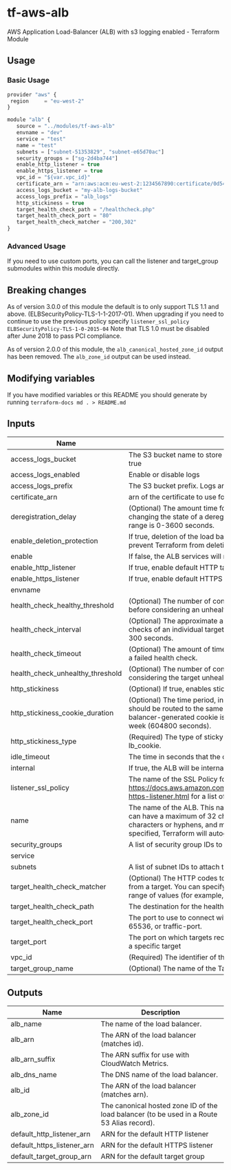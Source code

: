 # tf-aws-alb

AWS Application Load-Balancer (ALB) with s3 logging enabled - Terraform Module

## Usage

### Basic Usage

```js
provider "aws" {
 region     = "eu-west-2"
}

module "alb" {
   source = "../modules/tf-aws-alb"
   envname = "dev"
   service = "test"
   name = "test"
   subnets = ["subnet-51353829", "subnet-e65d70ac"]
   security_groups = ["sg-2d4ba744"]
   enable_http_listener = true
   enable_https_listener = true
   vpc_id = "${var.vpc_id}"
   certificate_arn = "arn:aws:acm:eu-west-2:1234567890:certificate/0d549bc3-17c2-4124-82e4-8dcd2d58fe8a"
   access_logs_bucket = "my-alb-logs-bucket"
   access_logs_prefix = "alb_logs"
   http_stickiness = true
   target_health_check_path = "/healthcheck.php"
   target_health_check_port = "80"
   target_health_check_matcher = "200,302"
}
```

### Advanced Usage

If you need to use custom ports, you can call the listener and target_group submodules within this module directly.

## Breaking changes

As of version 3.0.0 of this module the default is to only support TLS 1.1 and
above.
(ELBSecurityPolicy-TLS-1-1-2017-01).  When upgrading if you need to continue
to use the previous policy specify
`listener_ssl_policy` `ELBSecurityPolicy-TLS-1-0-2015-04`
Note that TLS 1.0 must be disabled after June 2018 to pass PCI compliance.

As of version 2.0.0 of this module, the `alb_canonical_hosted_zone_id` output
has been removed.  The `alb_zone_id` output can be used instead.

## Modifying variables

If you have modified variables or this README you should generate by running `terraform-docs md . > README.md`



## Inputs

| Name | Description | Default | Required |
|------|-------------|:-----:|:-----:|
| access_logs_bucket | The S3 bucket name to store the logs in. Valid only if access_logs is set to true | - | yes |
| access_logs_enabled | Enable or disable logs | `true` | no |
| access_logs_prefix | The S3 bucket prefix. Logs are stored in the root if not configured | `alb_logs` | no |
| certificate_arn | arn of the certificate to use for HTTPS listner | `` | no |
| deregistration_delay | (Optional) The amount time for Elastic Load Balancing to wait before changing the state of a deregistering target from draining to unused. The range is 0-3600 seconds. | `300` | no |
| enable_deletion_protection | If true, deletion of the load balancer will be disabled via the AWS API. This will prevent Terraform from deleting the load balancer. | `false` | no |
| enable | If false, the ALB services will not be provisioned | `true` | no |
| enable_http_listener | If true, enable default HTTP target group and listener | `false` | no |
| enable_https_listener | If true, enable default HTTPS target group and listener | `false` | no |
| envname |  | - | yes |
| health_check_healthy_threshold | (Optional) The number of consecutive health checks successes required before considering an unhealthy target healthy. | `2` | no |
| health_check_interval | (Optional) The approximate amount of time, in seconds, between health checks of an individual target. Minimum value 5 seconds, Maximum value 300 seconds. | `5` | no |
| health_check_timeout | (Optional) The amount of time, in seconds, during which no response means a failed health check. | `3` | no |
| health_check_unhealthy_threshold | (Optional) The number of consecutive health check failures required before considering the target unhealthy. | `2` | no |
| http_stickiness | (Optional) If true, enables stickiness | `false` | no |
| http_stickiness_cookie_duration | (Optional) The time period, in seconds, during which requests from a client should be routed to the same target. After this time period expires, the load balancer-generated cookie is considered stale. The range is 1 second to 1 week (604800 seconds). | `86400` | no |
| http_stickiness_type | (Required) The type of sticky sessions. The only current possible value is lb_cookie. | `lb_cookie` | no |
| idle_timeout | The time in seconds that the connection is allowed to be idle. | `60` | no |
| internal | If true, the ALB will be internal | `false` | no |
| listener_ssl_policy | The name of the SSL Policy for the listener. See https://docs.aws.amazon.com/elasticloadbalancing/latest/application/create-https-listener.html for a list of policies. | `ELBSecurityPolicy-TLS-1-1-2017-01` | no |
| name | The name of the ALB. This name must be unique within your AWS account, can have a maximum of 32 characters, must contain only alphanumeric characters or hyphens, and must not begin or end with a hyphen. If not specified, Terraform will autogenerate a name beginning with tf-lb. | - | yes |
| security_groups | A list of security group IDs to assign to the LB | `<list>` | no |
| service |  | - | yes |
| subnets | A list of subnet IDs to attach to the LB | `<list>` | no |
| target_health_check_matcher | (Optional) The HTTP codes to use when checking for a successful response from a target. You can specify multiple values (for example, "200,202") or a range of values (for example, "200-299"). | `200` | no |
| target_health_check_path | The destination for the health check request. | `/` | no |
| target_health_check_port | The port to use to connect with the target. Valid values are either ports 1-65536, or traffic-port. | `80` | no |
| target_port | The port on which targets receive traffic, unless overridden when registering a specific target | `80` | no |
| vpc_id | (Required) The identifier of the VPC in which to create the target group. | `` | no |
| target_group_name | (Optional) The name of the Target Group to override default value | `` | no |

## Outputs

| Name | Description |
|------|-------------|
| alb_name | The name of the load balancer. |
| alb_arn | The ARN of the load balancer (matches id). |
| alb_arn_suffix | The ARN suffix for use with CloudWatch Metrics. |
| alb_dns_name | The DNS name of the load balancer. |
| alb_id | The ARN of the load balancer (matches arn). |
| alb_zone_id | The canonical hosted zone ID of the load balancer (to be used in a Route 53 Alias record). |
| default_http_listener_arn | ARN for the default HTTP listener |
| default_https_listener_arn | ARN for the default HTTPS listener |
| default_target_group_arn | ARN for the default target group |

